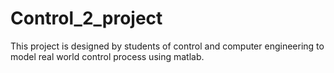 # Control_2_project
This project is designed by students of control and computer engineering 
to model real world control process using matlab.
